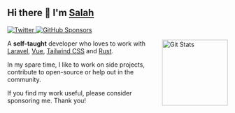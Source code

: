 ## Hi there 👋 I'm [Salah](https://twitter.com/sakanjo0)

<p>
  <a href="https://twitter.com/sakanjo0">
    <img alt="Twitter" src="https://img.shields.io/twitter/follow/sakanjo0?style=for-the-badge&logo=twitter&color=00ACEE">
  </a>

  <a href="https://github.com/sponsors/sakanjo">
    <img alt="GitHub Sponsors" src="https://img.shields.io/static/v1?label=Sponsor&message=%E2%9D%A4&style=for-the-badge&logo=github&color=FF69B4">
  </a>
</p>

<a href="https://github.com/sakanjo"><img alt="Git Stats" src="https://github-readme-stats.vercel.app/api?username=sakanjo&show_icons=true" align="right" height="150" /></a>

A **self-taught** developer who loves to work with [Laravel](https://github.com/laravel/framework), [Vue](https://github.com/vuejs/core), [Tailwind CSS](https://github.com/tailwindlabs/tailwindcss) and [Rust](https://github.com/rust-lang/rust).<br>

In my spare time, I like to work on side projects, contribute to open-source or help out in the community.<br>

If you find my work useful, please consider sponsoring me. Thank you!
